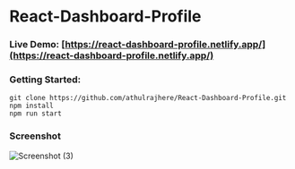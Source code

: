 # React-Dashboard-Profile

### Live Demo: [https://react-dashboard-profile.netlify.app/](https://react-dashboard-profile.netlify.app/)

### Getting Started:
```
git clone https://github.com/athulrajhere/React-Dashboard-Profile.git
npm install
npm run start
```
### Screenshot
![Screenshot (3)](https://github.com/athulrajhere/React-Dashboard-Profile/assets/47721687/4ce1393c-6842-4e4f-892a-663bf49c87f7)
